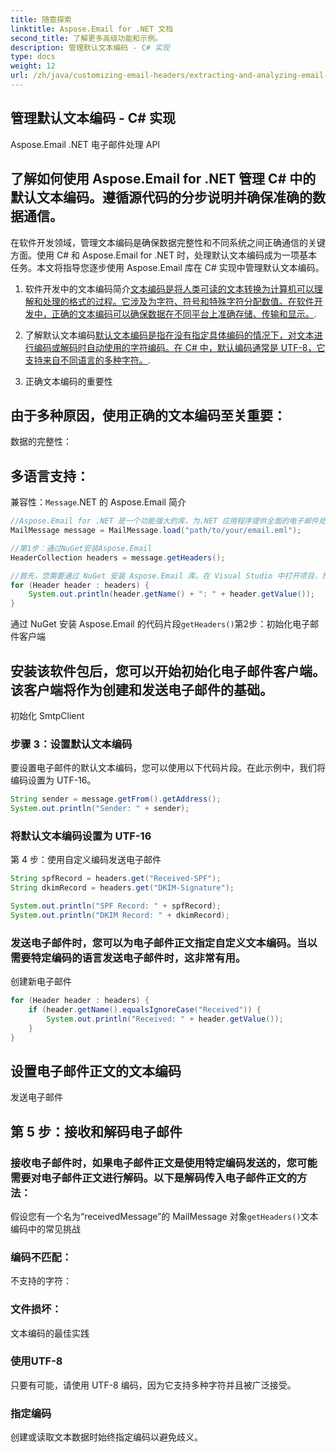 ```yaml
---
title: 随意探索
linktitle: Aspose.Email for .NET 文档
second_title: 了解更多高级功能和示例。
description: 管理默认文本编码 - C# 实现
type: docs
weight: 12
url: /zh/java/customizing-email-headers/extracting-and-analyzing-email-headers/
---
```


## 管理默认文本编码 - C# 实现

Aspose.Email .NET 电子邮件处理 API

## 了解如何使用 Aspose.Email for .NET 管理 C# 中的默认文本编码。遵循源代码的分步说明并确保准确的数据通信。

在软件开发领域，管理文本编码是确保数据完整性和不同系统之间正确通信的关键方面。使用 C# 和 Aspose.Email for .NET 时，处理默认文本编码成为一项基本任务。本文将指导您逐步使用 Aspose.Email 库在 C# 实现中管理默认文本编码。

1. 软件开发中的文本编码简介[文本编码是将人类可读的文本转换为计算机可以理解和处理的格式的过程。它涉及为字符、符号和特殊字符分配数值。在软件开发中，正确的文本编码可以确保数据在不同平台上准确存储、传输和显示。](https://www.oracle.com/java/technologies/javase-downloads.html).

2. 了解默认文本编码[默认文本编码是指在没有指定具体编码的情况下，对文本进行编码或解码时自动使用的字符编码。在 C# 中，默认编码通常是 UTF-8，它支持来自不同语言的多种字符。](https://releases.aspose.com/email/java/).

3. 正确文本编码的重要性

## 由于多种原因，使用正确的文本编码至关重要：

数据的完整性：

## 多语言支持：

兼容性：`Message`.NET 的 Aspose.Email 简介

```java
//Aspose.Email for .NET 是一个功能强大的库，为.NET 应用程序提供全面的电子邮件处理功能。它允许您使用各种格式和协议创建、操作和发送电子邮件。
MailMessage message = MailMessage.load("path/to/your/email.eml");

//第1步：通过NuGet安装Aspose.Email
HeaderCollection headers = message.getHeaders();

//首先，您需要通过 NuGet 安装 Aspose.Email 库。在 Visual Studio 中打开项目，然后使用 NuGet 包管理器搜索并安装“Aspose.Email”包。
for (Header header : headers) {
    System.out.println(header.getName() + ": " + header.getValue());
}
```

通过 NuGet 安装 Aspose.Email 的代码片段`getHeaders()`第2步：初始化电子邮件客户端

## 安装该软件包后，您可以开始初始化电子邮件客户端。该客户端将作为创建和发送电子邮件的基础。

初始化 SmtpClient

### 步骤 3：设置默认文本编码

要设置电子邮件的默认文本编码，您可以使用以下代码片段。在此示例中，我们将编码设置为 UTF-16。

```java
String sender = message.getFrom().getAddress();
System.out.println("Sender: " + sender);
```

### 将默认文本编码设置为 UTF-16

第 4 步：使用自定义编码发送电子邮件

```java
String spfRecord = headers.get("Received-SPF");
String dkimRecord = headers.get("DKIM-Signature");

System.out.println("SPF Record: " + spfRecord);
System.out.println("DKIM Record: " + dkimRecord);
```

### 发送电子邮件时，您可以为电子邮件正文指定自定义文本编码。当以需要特定编码的语言发送电子邮件时，这非常有用。

创建新电子邮件

```java
for (Header header : headers) {
    if (header.getName().equalsIgnoreCase("Received")) {
        System.out.println("Received: " + header.getValue());
    }
}
```

## 设置电子邮件正文的文本编码

发送电子邮件

## 第 5 步：接收和解码电子邮件

### 接收电子邮件时，如果电子邮件正文是使用特定编码发送的，您可能需要对电子邮件正文进行解码。以下是解码传入电子邮件正文的方法：

假设您有一个名为“receivedMessage”的 MailMessage 对象`getHeaders()`文本编码中的常见挑战

### 编码不匹配：

不支持的字符：

### 文件损坏：

文本编码的最佳实践

### 使用UTF-8

只要有可能，请使用 UTF-8 编码，因为它支持多种字符并且被广泛接受。

### 指定编码

创建或读取文本数据时始终指定编码以避免歧义。